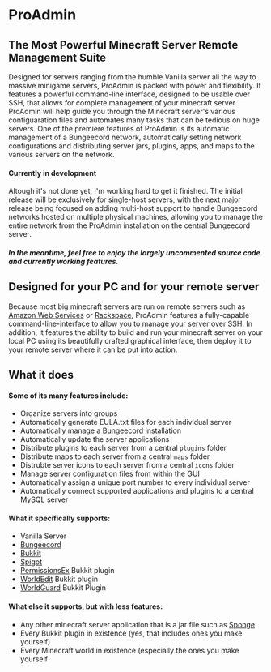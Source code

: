 # ProAdmin
## The Most Powerful Minecraft Server Remote Management Suite
Designed for servers ranging from the humble Vanilla server all the way to massive minigame servers, ProAdmin is packed with power and flexibility. It features a powerful command-line interface, designed to be usable over SSH, that allows for complete management of your minecraft server. ProAdmin will help guide you through the Minecraft server's various configuaration files and automates many tasks that can be tedious on huge servers. One of the premiere features of ProAdmin is its automatic management of a Bungeecord network, automatically setting network configurations and distributing server jars, plugins, apps, and maps to the various servers on the network.
#### Currently in development
Altough it's not done yet, I'm working hard to get it finished. The initial release will be exclusively for single-host servers, with the next major release being focused on adding multi-host support to handle Bungeecord networks hosted on multiple physical machines, allowing you to manage the entire network from the ProAdmin installation on the central Bungeecord server.
##### In the meantime, feel free to enjoy the largely uncommented source code and currently working features.

## Designed for your PC and for your remote server
Because most big minecraft servers are run on remote servers such as [Amazon Web Services](http://aws.amazon.com/) or [Rackspace](https://www.rackspace.com/), ProAdmin features a fully-capable command-line-interface to allow you to manage your server over SSH. In addition, it features the ability to build and run your minecraft server on your local PC using its beautifully crafted graphical interface, then deploy it to your remote server where it can be put into action.

## What it does
#### Some of its many features include:
- Organize servers into groups
- Automatically generate EULA.txt files for each individual server
- Automatically manage a [Bungeecord](https://www.spigotmc.org/wiki/bungeecord/) installation
- Automatically update the server applications
- Distribute plugins to each server from a central `plugins` folder
- Distribute maps to each server from a central `maps` folder
- Distrubte server icons to each server from a central `icons` folder
- Manage server configuration files from within the GUI
- Automatically assign a unique port number to every individual server
- Automatically connect supported applications and plugins to a central MySQL server

#### What it specifically supports:
- Vanilla Server
- [Bungeecord](https://www.spigotmc.org/wiki/bungeecord/)
- [Bukkit](https://bukkit.org/)
- [Spigot](https://www.spigotmc.org/)
- [PermissionsEx](http://dev.bukkit.org/bukkit-plugins/permissionsex/) Bukkit plugin
- [WorldEdit](http://dev.bukkit.org/bukkit-plugins/worldedit/) Bukkit plugin
- [WorldGuard](http://dev.bukkit.org/bukkit-plugins/worldguard/) Bukkit Plugin

#### What else it supports, but with less features:
- Any other minecraft server application that is a jar file such as [Sponge](https://www.spongepowered.org/)
- Every Bukkit plugin in existence (yes, that includes ones you make yourself)
- Every Minecraft world in existence (especially the ones you make yourself

